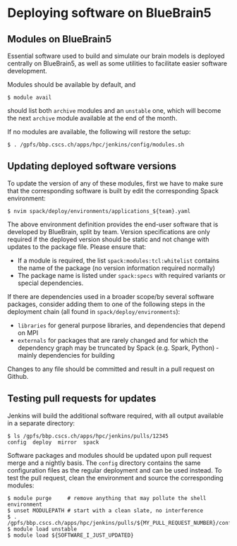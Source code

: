 # Deploying software on BlueBrain5

## Modules on BlueBrain5

Essential software used to build and simulate our brain models is deployed
centrally on BlueBrain5, as well as some utilities to facilitate easier
software development.

Modules should be available by default, and

    $ module avail

should list both `archive` modules and an `unstable` one, which will become
the next `archive` module available at the end of the month.

If no modules are available, the following will restore the setup:

    $ . /gpfs/bbp.cscs.ch/apps/hpc/jenkins/config/modules.sh

## Updating deployed software versions

To update the version of any of these modules, first we have to make sure
that the corresponding software is built by edit the corresponding Spack
environment:

    $ nvim spack/deploy/environments/applications_${team}.yaml

The above environment definition provides the end-user software that is
developed by BlueBrain, split by team.
Version specifications are only required if the deployed version should be
static and not change with updates to the package file.
Please ensure that:

* If a module is required, the list `spack:modules:tcl:whitelist` contains
  the name of the package (no version information required normally)
* The package name is listed under `spack:specs` with required variants or
  special dependencies.

If there are dependencies used in a broader scope/by several software
packages, consider adding them to one of the following steps in the
deployment chain (all found in `spack/deploy/environments`):

* `libraries` for general purpose libraries, and dependencies that depend
  on MPI
* `externals` for packages that are rarely changed and for which
  the dependency graph may be truncated by Spack (e.g. Spark, Python) ­
  mainly dependencies for building

Changes to any file should be committed and result in a pull request on
Github.

## Testing pull requests for updates

Jenkins will build the additional software required, with all output
available in a separate directory:

    $ ls /gpfs/bbp.cscs.ch/apps/hpc/jenkins/pulls/12345
    config  deploy  mirror  spack

Software packages and modules should be updated upon pull request merge and
a nightly basis.
The `config` directory contains the same configuration files as the regular
deployment and can be used instead.
To test the pull request, clean the environment and source the
corresponding modules:

    $ module purge     # remove anything that may pollute the shell environment
    $ unset MODULEPATH # start with a clean slate, no interference
    $ . /gpfs/bbp.cscs.ch/apps/hpc/jenkins/pulls/${MY_PULL_REQUEST_NUMBER}/config/modules.sh
    $ module load unstable
    $ module load ${SOFTWARE_I_JUST_UPDATED}
